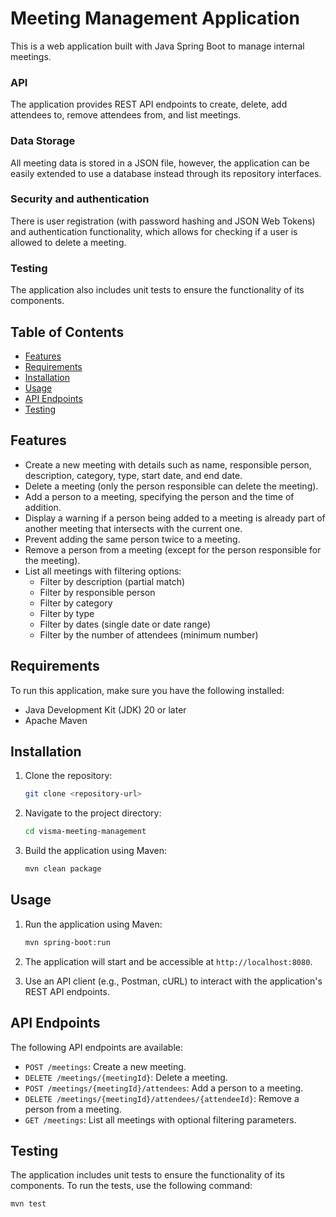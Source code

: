 # Meeting Management Application

This is a web application built with Java Spring Boot to manage internal meetings.

### API
The application provides REST API endpoints to create, delete, add attendees to, remove attendees from, and list meetings.
### Data Storage
All meeting data is stored in a JSON file, however, the application can be easily extended to use a database instead through its repository interfaces.
### Security and authentication
There is user registration (with password hashing and JSON Web Tokens) and authentication functionality, which allows for checking if a user is allowed to delete a meeting.
### Testing
The application also includes unit tests to ensure the functionality of its components.

## Table of Contents

- [Features](#features)
- [Requirements](#requirements)
- [Installation](#installation)
- [Usage](#usage)
- [API Endpoints](#api-endpoints)
- [Testing](#testing)

## Features

- Create a new meeting with details such as name, responsible person, description, category, type, start date, and end date.
- Delete a meeting (only the person responsible can delete the meeting).
- Add a person to a meeting, specifying the person and the time of addition.
- Display a warning if a person being added to a meeting is already part of another meeting that intersects with the current one.
- Prevent adding the same person twice to a meeting.
- Remove a person from a meeting (except for the person responsible for the meeting).
- List all meetings with filtering options:
    - Filter by description (partial match)
    - Filter by responsible person
    - Filter by category
    - Filter by type
    - Filter by dates (single date or date range)
    - Filter by the number of attendees (minimum number)

## Requirements

To run this application, make sure you have the following installed:

- Java Development Kit (JDK) 20 or later
- Apache Maven

## Installation

1. Clone the repository:

   ```bash
   git clone <repository-url>
   ```

2. Navigate to the project directory:

   ```bash
   cd visma-meeting-management
   ```

3. Build the application using Maven:

   ```bash
   mvn clean package
   ```

## Usage

1. Run the application using Maven:

   ```bash
   mvn spring-boot:run
   ```

2. The application will start and be accessible at `http://localhost:8080`.

3. Use an API client (e.g., Postman, cURL) to interact with the application's REST API endpoints.

## API Endpoints

The following API endpoints are available:

- `POST /meetings`: Create a new meeting.
- `DELETE /meetings/{meetingId}`: Delete a meeting.
- `POST /meetings/{meetingId}/attendees`: Add a person to a meeting.
- `DELETE /meetings/{meetingId}/attendees/{attendeeId}`: Remove a person from a meeting.
- `GET /meetings`: List all meetings with optional filtering parameters.

## Testing

The application includes unit tests to ensure the functionality of its components. To run the tests, use the following command:

```bash
mvn test
```